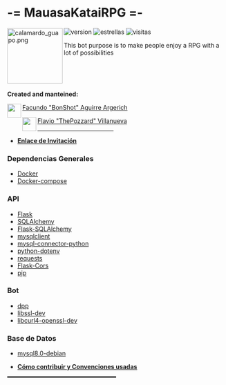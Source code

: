 # -= MauasaKataiRPG =-
<img alt="calamardo_guapo.png" align="left" src="https://lh3.googleusercontent.com/0jADcol_3otaKeDnnVsn_iU-HhArXc8DzS7wY9Sc97yH1BhuVtTqmbxbWP6diVwAsg=s180" height=128 width=128 />

![version](https://img.shields.io/badge/version-0.0.1-purple?style=plastic)
![estrellas](https://img.shields.io/github/stars/bonshot/MauasaKataiRPG?label=stars&style=plastic&color=purple)
![visitas](https://img.shields.io/github/watchers/bonshot/MauasaKataiRPG?label=visits&style=plastic&color=purple)
<!-- ![Tests](https://github.com/bonshot/MauasaKataiRPG/actions/workflows/tests.yml/badge.svg) tests -->

This bot purpose is to make people enjoy a RPG with a lot of possibilities

<br/>
<br/>
<br/>

**Created and manteined:**

<p align="left">
<img align="left" src="https://github.com/bonshot.png" height=32 width=32 />

[Facundo "BonShot" Aguirre Argerich](https://github.com/bonshot)
</p>

<p align="left">
<img align="left" src="https://github.com/Villanueva-Flavio.png" height=32 width=32 />

[Flavio "ThePozzard" Villanueva](https://github.com/Villanueva-Flavio)
</p>

<hr style="height:1px; width:35%" />

* **[Enlace de Invitación]()**

### Dependencias Generales

- [Docker](https://www.docker.com/)
- [Docker-compose](https://docs.docker.com/compose/)

### API

- [Flask](https://palletsprojects.com/p/flask/)
- [SQLAlchemy](https://www.sqlalchemy.org/)
- [Flask-SQLAlchemy](https://flask-sqlalchemy.palletsprojects.com/)
- [mysqlclient](https://pypi.org/project/mysqlclient/)
- [mysql-connector-python](https://pypi.org/project/mysql-connector-python/)
- [python-dotenv](https://pypi.org/project/python-dotenv/)
- [requests](https://pypi.org/project/requests/)
- [Flask-Cors](https://flask-cors.readthedocs.io/en/latest/)
- [pip](https://pypi.org/project/pip/)

### Bot

- [dpp](https://dpp.dev/)
- [libssl-dev](https://packages.debian.org/es/sid/libssl-dev)
- [libcurl4-openssl-dev](https://packages.debian.org/sid/libcurl4-openssl-dev)

### Base de Datos

- [mysql8.0-debian](https://hub.docker.com/_/mysql)

* **[Cómo contribuir y Convenciones usadas](CONTRIBUTING.MD)**

<hr style="height:3px; width:50%" />
<br/>
